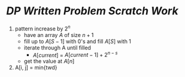 # ***DP Written Problem Scratch Work***
1. pattern increase by $2^n$
    - have an array $A$ of size $n + 1$
    - fill up to $A[S - 1]$ with 0's and fill $A[S]$ with 1
    - iterate through A until filled
      - $A[current]$ = $A[current - 1] + 2^{n - s}$
    - get the value at $A[n]$
2. A[i, j] = min{twd}